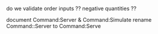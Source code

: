 do we validate order inputs ??
negative quantities ??

document Command:Server & Command:Simulate
rename Command::Server to Command:Serve

